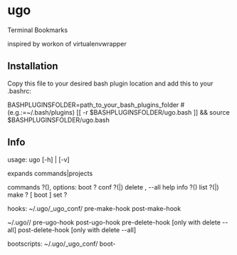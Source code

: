ugo
===

Terminal Bookmarks

inspired by workon of virtualenvwrapper

## Installation

Copy this file to your desired bash plugin location and add this to your .bashrc:

BASHPLUGINSFOLDER=path_to_your_bash_plugins_folder # (e.g.:=~/.bash/plugins)
[[ -r $BASHPLUGINSFOLDER/ugo.bash ]] && source $BASHPLUGINSFOLDER/ugo.bash


## Info

usage: ugo [-h] <command>|<project> <options> [-v]

<TAB> expands commands|projects

commands ?(<optional>), options:
 boot <scriptfile> ?<project>
 conf ?(<project>|<list>)
 delete <project>, --all
 help
 info ?(<project>)
 list ?(<project>|<conf>)
 make <project> ?<path> [ boot <scriptfile> ]
 set <project> ?<path>
 
hooks:
~/.ugo/_ugo_conf/
 pre-make-hook
 post-make-hook
 
~/.ugo/<project>/
 pre-ugo-hook
 post-ugo-hook
 pre-delete-hook [only with delete --all]
 post-delete-hook [only with delete --all]

bootscripts:
~/.ugo/_ugo_conf/
 boot-<name>
